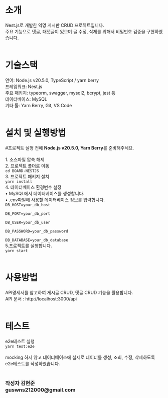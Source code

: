 <h1>소개</h1>
Nest.js로 개발한 익명 게시판 CRUD 프로젝트입니다.<br>
주요 기능으로 댓글, 대댓글이 있으며 글 수정, 삭제를 위해서 비밀번호 검증을 구현하였습니다.<br>
<br>
<h1>기술스택</h1>
언어: Node.js v20.5.0, TypeScript / yarn berry<br>
프레임워크: Nest.js<br>
주요 패키지: typeorm, swagger, mysql2, bcrypt, jest 등<br>
데이터베이스: MySQL<br>
기타 툴: Yarn Berry, Git, VS Code<br>
<br>
<h1>설치 및 실행방법</h1>
#프로젝트 실행 전에 <b>Node.js v20.5.0, Yarn Berry</b>를 준비해주세요.<br><br>
1. 소스파일 압축 해제<br>
2. 프로젝트 폴더로 이동<br>
<code>cd BOARD-NESTJS</code><br>
3. 프로젝트 패키지 설치<br>
<code>yarn install</code><br>
4. 데이터베이스 환경변수 설정<br>
&#x2022; MySQL에서 데이터베이스를 생성합니다. <br>
&#x2022; .env파일에 사용할 데이터베이스 정보를 입력합니다.<br>
<code>DB_HOST=your_db_host<br>
DB_PORT=your_db_port<br>
DB_USER=your_db_user<br>
DB_PASSWORD=your_db_password<br>
DB_DATABASE=your_db_database</code><br>
5.프로젝트를 실행합니다.<br>
<code>yarn start</code>
<br><br>
<h1>사용방법</h1>
API명세서를 참고하여 게시글 CRUD, 댓글 CRUD 기능을 활용합니다.<br>
API 문서 : http://localhost:3000/api
<br><br>
<h1>테스트</h1>
e2e테스트 실행<br>
<code>yarn test:e2e</code><br><br>
mocking 하지 않고 데이터베이스에 실제로 데이터를 생성, 조회, 수정, 삭제하도록 e2e테스트를 작성하였습니다.<br>
<br>
<h3>작성자 김현준<br>guswns212000@gmail.com</h3>
